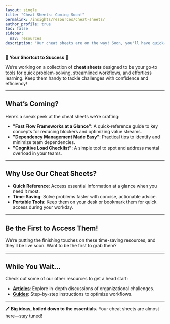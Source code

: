 ```yaml
---
layout: single
title: "Cheat Sheets: Coming Soon!"
permalink: /insights/resources/cheat-sheets/
author_profile: true
toc: false
sidebar:
  nav: resources
description: "Our cheat sheets are on the way! Soon, you'll have quick-reference tools to help you tackle organizational challenges with confidence."
---
```


📝 **Your Shortcut to Success** 📝

We’re working on a collection of **cheat sheets** designed to be your go-to tools for quick problem-solving, streamlined workflows, and effortless learning. Keep them handy to tackle challenges with confidence and efficiency!

---

## What’s Coming?

Here’s a sneak peek at the cheat sheets we’re crafting:

- **"Fast Flow Frameworks at a Glance"**: A quick-reference guide to key concepts for reducing blockers and optimizing value streams.
- **"Dependency Management Made Easy"**: Practical tips to identify and minimize team dependencies.
- **"Cognitive Load Checklist"**: A simple tool to spot and address mental overload in your teams.

---

## Why Use Our Cheat Sheets?

- **Quick Reference**: Access essential information at a glance when you need it most.
- **Time-Saving**: Solve problems faster with concise, actionable advice.
- **Portable Tools**: Keep them on your desk or bookmark them for quick access during your workday.

---

## Be the First to Access Them!

We’re putting the finishing touches on these time-saving resources, and they’ll be live soon. Want to be the first to grab them? 

<script async data-uid="06c268f237" src="https://betterteamdynamics.kit.com/06c268f237/index.js"></script>

---

## While You Wait…

Check out some of our other resources to get a head start:

- **[Articles](/insights/articles/)**: Explore in-depth discussions of organizational challenges.
- **[Guides](/insights/resources/guides/)**: Step-by-step instructions to optimize workflows.

---

🖊️ **Big ideas, boiled down to the essentials.** Your cheat sheets are almost here—stay tuned!
